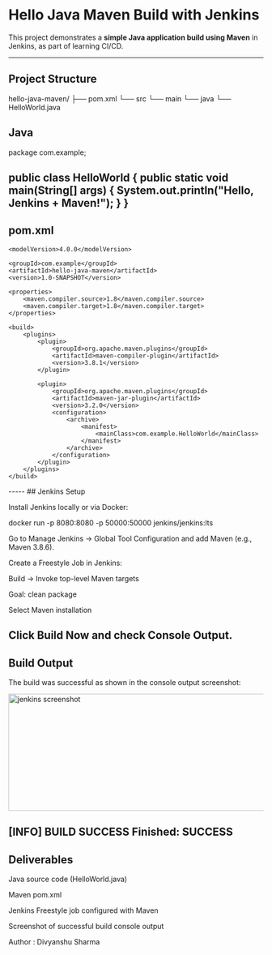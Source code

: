 # Hello Java Maven Build with Jenkins

This project demonstrates a **simple Java application build using Maven** in Jenkins, as part of learning CI/CD.

---

## **Project Structure**

hello-java-maven/
├── pom.xml
└── src
└── main
└── java
└── HelloWorld.java

## Java
package com.example;

public class HelloWorld {
    public static void main(String[] args) {
        System.out.println("Hello, Jenkins + Maven!");
    }
}
------
## pom.xml
<project xmlns="http://maven.apache.org/POM/4.0.0"
         xmlns:xsi="http://www.w3.org/2001/XMLSchema-instance"
         xsi:schemaLocation="http://maven.apache.org/POM/4.0.0
                             http://maven.apache.org/xsd/maven-4.0.0.xsd">

    <modelVersion>4.0.0</modelVersion>

    <groupId>com.example</groupId>
    <artifactId>hello-java-maven</artifactId>
    <version>1.0-SNAPSHOT</version>

    <properties>
        <maven.compiler.source>1.8</maven.compiler.source>
        <maven.compiler.target>1.8</maven.compiler.target>
    </properties>

    <build>
        <plugins>
            <plugin>
                <groupId>org.apache.maven.plugins</groupId>
                <artifactId>maven-compiler-plugin</artifactId>
                <version>3.8.1</version>
            </plugin>

            <plugin>
                <groupId>org.apache.maven.plugins</groupId>
                <artifactId>maven-jar-plugin</artifactId>
                <version>3.2.0</version>
                <configuration>
                    <archive>
                        <manifest>
                            <mainClass>com.example.HelloWorld</mainClass>
                        </manifest>
                    </archive>
                </configuration>
            </plugin>
        </plugins>
    </build>

</project>
-----
## Jenkins Setup

Install Jenkins locally or via Docker:

docker run -p 8080:8080 -p 50000:50000 jenkins/jenkins:lts


Go to Manage Jenkins → Global Tool Configuration and add Maven (e.g., Maven 3.8.6).

Create a Freestyle Job in Jenkins:

Build → Invoke top-level Maven targets

Goal: clean package

Select Maven installation

Click Build Now and check Console Output.
----
## Build Output

The build was successful as shown in the console output screenshot:

<img width="1327" height="231" alt="jenkins screenshot" src="https://github.com/user-attachments/assets/00dcd326-99a0-400c-9842-c26b554f7d2f" />

[INFO] BUILD SUCCESS
Finished: SUCCESS
----
## Deliverables

Java source code (HelloWorld.java)

Maven pom.xml

Jenkins Freestyle job configured with Maven

Screenshot of successful build console output

Author : Divyanshu Sharma



